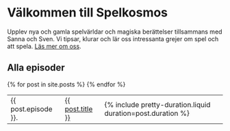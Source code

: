 ---
---

# Välkommen till Spelkosmos

Upplev nya och gamla spelvärldar och magiska berättelser tillsammans med Sanna och Sven. Vi tipsar, klurar och lär oss intressanta grejer om spel och att spela. [Läs mer om oss][1].

## Alla episoder

<table>
	{% for post in site.posts %}
	<tr>
		<td>
			{{ post.episode }}.
		</td>
		<td>
      	<a href="{{ post.url }}">{{ post.title }}</a>
		</td>
		<td>
			{% include pretty-duration.liquid duration=post.duration %}
		</td>
	</tr>
	 {% endfor %}
</table>

[1]: /om-oss/
